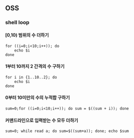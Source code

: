 ## OSS
### shell loop
#### [0,10) 범위의 수 더하기
```
for ((i=0;i<10;i++)); do
    echo $i
done
```
#### 1부터 10까지 2 간격의 수 구하기
```
for i in {1..10..2}; do
    echo $i
done
```
#### 0부터 10미만의 수의 누적합 구하기
```
sum=0;for ((i=0;i<10;i++)); do sum = $((sum + i)); done
```
#### 커맨드라인으로 입력받는 수 모두 더하기
```
sum=0; while read a; do sum=$((sum+a)); done; echo $sum
```